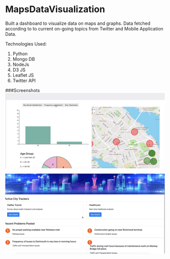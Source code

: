 # MapsDataVisualization

Built a dashboard to visualize data on maps and graphs. Data fetched according to to current on-going topics from Twitter and Mobile Application Data.

Technologies Used:

1. Python
2. Mongo DB
3. NodeJs
4. D3 JS
5. Leaflet JS
6. Twitter API

###Screenshots
![Dashboard](visualize1.png)

![Dashboard](visualize2.png)
